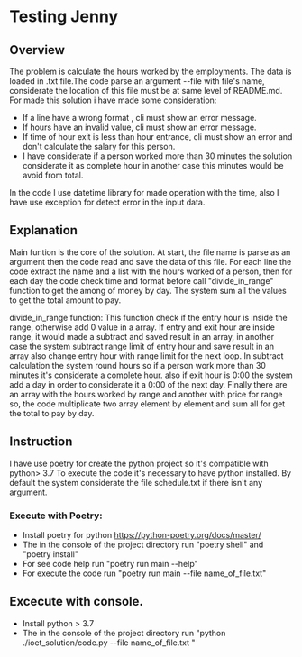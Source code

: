 # Testing Jenny
## Overview
The problem is calculate the hours worked by the employments. The data is loaded in .txt file.The code parse an argument --file with file's name, considerate the location of this file must be at same level of README.md.
For made this solution i have made some consideration:
- If a line have a wrong format , cli must show an error message.
- If hours have an invalid value, cli must show an error message.
- If time of hour exit is less than hour entrance, cli must show an error and don't calculate the salary for this person.
- I have considerate if a person worked more than 30 minutes the solution considerate it as complete hour in another case this minutes would be avoid from total.

In the code I use datetime library for made operation with the time, also I have use exception for detect error in the input data.

## Explanation
Main funtion is the core of the solution. At start, the file name is parse as an argument then the code read and save the data of this file.
For each line the code extract the name and a list with the hours worked of a person, then for each day the code check time and format before call "divide_in_range" function to get the among of money by day. The system sum all the values to get the total amount to pay. 

divide_in_range function:
This function check if the entry hour is inside the range, otherwise add 0 value in a array. If entry and exit hour are inside range, it would made a subtract and saved result in an array, in another case the system subtract range limit of entry hour and save result in an array also change entry hour with range limit for the next loop.
In subtract calculation the system round hours so if a person work more than 30 minutes it's considerate a complete hour. also if exit hour is 0:00 the system add a day  in order to considerate it a 0:00 of the next day.
Finally there are an array with the hours worked by range and another with price for range so, the code multiplicate two array element by element and sum all for get the total to pay by day.

## Instruction
I have use poetry for create the python project so it's compatible with python> 3.7
To execute the code it's necessary to have python installed.
By default the system considerate the file schedule.txt if there isn't any argument.
### Execute with Poetry:
- Install poetry for python https://python-poetry.org/docs/master/ 
- The in the console of the project directory run "poetry shell" and "poetry install"
- For see code help run "poetry run main --help"
- For execute the code run "poetry run main --file name_of_file.txt"

## Excecute with console.
- Install python > 3.7
- The in the console of the project directory run "python ./ioet_solution/code.py --file name_of_file.txt "

